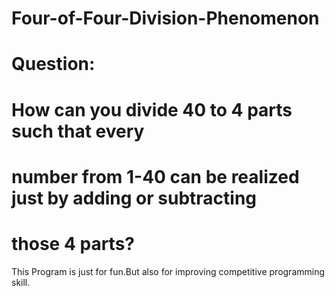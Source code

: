 # Four-of-Four-Division-Phenomenon

# Question:
# How can you divide 40 to 4 parts such that every 
# number from 1-40 can be realized just by adding or subtracting
# those 4 parts?


This Program is just for fun.But also for improving competitive programming skill.
